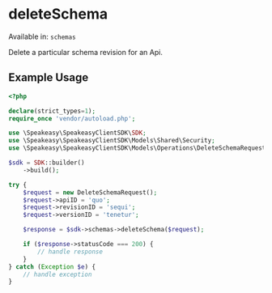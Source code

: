 # deleteSchema
Available in: `schemas`

Delete a particular schema revision for an Api.

## Example Usage
```php
<?php

declare(strict_types=1);
require_once 'vendor/autoload.php';

use \Speakeasy\SpeakeasyClientSDK\SDK;
use \Speakeasy\SpeakeasyClientSDK\Models\Shared\Security;
use \Speakeasy\SpeakeasyClientSDK\Models\Operations\DeleteSchemaRequest;

$sdk = SDK::builder()
    ->build();

try {
    $request = new DeleteSchemaRequest();
    $request->apiID = 'quo';
    $request->revisionID = 'sequi';
    $request->versionID = 'tenetur';

    $response = $sdk->schemas->deleteSchema($request);

    if ($response->statusCode === 200) {
        // handle response
    }
} catch (Exception $e) {
    // handle exception
}
```